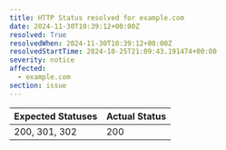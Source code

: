 ```yaml
---
title: HTTP Status resolved for example.com
date: 2024-11-30T10:39:12+00:00Z
resolved: True
resolvedWhen: 2024-11-30T10:39:12+00:00Z
resolvedStartTime: 2024-10-25T21:09:43.191474+00:00
severity: notice
affected:
  - example.com
section: issue
---
```


| Expected Statuses | Actual Status  |
|-------------------|----------------|
| 200, 301, 302 | 200 |
